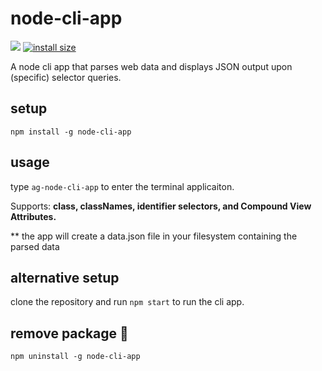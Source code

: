 # node-cli-app
[![](https://img.shields.io/npm/v/node-cli-app.svg)](https://www.npmjs.com/package/node-cli-app)
[![install size](https://packagephobia.now.sh/badge?p=node-cli-app)](https://packagephobia.now.sh/result?p=node-cli-app)

A node cli app that parses web data and displays JSON output upon (specific) selector queries.


## setup
```
npm install -g node-cli-app
```


## usage

type `ag-node-cli-app` to enter the terminal applicaiton.

Supports: **class, classNames, identifier selectors, and Compound View Attributes.**

** the app will create a data.json file in your filesystem containing the parsed data



## alternative setup

clone the repository and run `npm start` to run the cli app.


## remove package :wave:

```
npm uninstall -g node-cli-app
```
